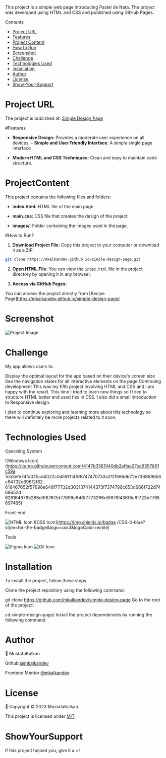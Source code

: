 This project is a simple web page introducing Pastel de Nata. The project was developed using HTML and CSS and published using GitHub Pages.

Contents

- [Project URL](#project-urls)
- [Features](#features)
- [Project Content](#project-content)
- [How to Run](#how-to-run)
- [Screenshot](#screenshot)
- [Challenge](#challenge)
- [Technologies Used](#technologies-used)
- [Installation](#installation)
- [Author](#author)
- [License](#license)
- [Show-Your-Support](#show-your-support)

# Project URL

The project is published at: [Simple Design Page](https://mkalkandev.github.io/simple-design-page/)

#Features

- **Responsive Design:** Provides a moderate user experience on all devices. - **Simple and User Friendly Interface:** A simple single page interface

- **Modern HTML and CSS Techniques:** Clean and easy to maintain code structure.

# ProjectContent

This project contains the following files and folders:

- **index.html:** HTML file of the main page.

- **main.css:** CSS file that creates the design of the project.

- **images/**: Folder containing the images used in the page.

#How to Run?

1. **Download Project File:**
Copy this project to your computer or download it as a ZIP.

```bash
git clone https://mkalkandev.github.io/simple-design-page.git
```

2. **Open HTML File:**
You can view the `index.html` file in the project directory by opening it in any browser.

3. **Access via GitHub Pages:**

You can access the project directly from [Recipe Page]https://mkalkandev.github.io/simple-design-page/

# Screenshot

![Project Image](./completed.jpg)

# Challenge

My app allows users to:

Display the optimal layout for the app based on their device's screen size
See the navigation states for all interactive elements on the page
Continuing development
This was my fifth project involving HTML and CSS and I am happy with the result. This time I tried to learn new things so I tried to structure HTML better and used flex in CSS. I also did a small introduction to Responsive design.

I plan to continue exploring and learning more about this technology so there will definitely be more projects related to it soon.

# Technologies Used

Operating System

![Windows Icon](https://camo.githubusercontent.com/4147b3581940db2affaa27ea9357891c59a 1cb3efe74fd025cd4022c0d591114/68747470733a2f2f696d672e736869656c64732e696f2f62 616467652f57696e646f77732d3031374144373f7374796c653d666f722d7468652d 6261646765266c6f676f3d77696e646f7773266c6f676f436f6c6f723d7768697465)

Front-end

![HTML Icon](https://img.shields.io/badge/HTML-5-red?style=for-the-badge&logo=html5&logoColor=white) ![CSS Icon](https://img.shields.io/badge /CSS-3-blue?style=for-the-badge&logo=css3&logoColor=white)

Tools

![Figma Icon](https://img.shields.io/badge/Figma-8A019C?style=for-the-badge&logo=figma&logoColor=white) ![Git Icon](https://img.shields.io/badge/Git-F1502F?style=for-the-badge&logo=git&logoColor=white)

# Installation

To install the project, follow these steps:

Clone the project repository using the following command:

git clone https://github.com/mkalkandev/simple-design-page
Go to the root of the project:

cd simple-design-page/
Install the project dependencies by running the following command:

# Author

👤 MustafaKalkan

Github:<a href="https://github.com/mkalkandev/" target="_blank">@mkalkandev</a>

Frontend Mentor:<a href="https://www.frontendmentor.io/profile/mkalkandev" target="_blank">@mkalkandev</a>

# License

📝 Copyright © 2023 MustafaKalkan.

This project is licensed under [MIT](./LICENSE).

# ShowYourSupport

If this project helped you, give it a ⭐️!
